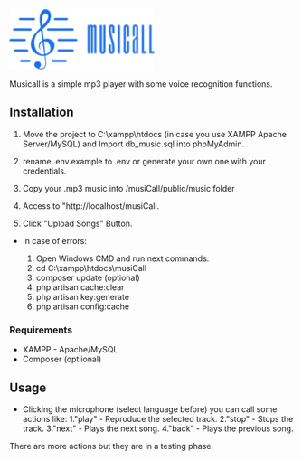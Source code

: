 ![Alt text](./public/images/logo.png?raw=true "Title")

Musicall is a simple mp3 player with some voice recognition functions.

## Installation
1. Move the project to C:\xampp\htdocs (in case you use XAMPP Apache Server/MySQL) and Import db_music.sql into phpMyAdmin.

2. rename .env.example to .env or generate your own one with your credentials.

3. Copy your .mp3 music into /musiCall/public/music folder

4. Access to "http://localhost/musiCall.

5. Click "Upload Songs" Button.

* In case of errors:

   1. Open Windows CMD and run next commands:
   2. cd C:\xampp\htdocs\musiCall
   3. composer update (optional)
   4. php artisan cache:clear
   5. php artisan key:generate
   6. php artisan config:cache


### Requirements
* XAMPP - Apache/MySQL
* Composer (optiional)

## Usage
* Clicking the microphone (select language before) you can call some actions like:
  1."play" - Reproduce the selected track.
  2."stop" - Stops the track.
  3."next" - Plays the next song.
  4."back" - Plays the previous song.

There are more actions but they are in a testing phase.   